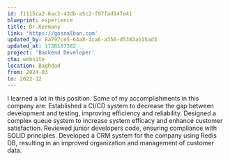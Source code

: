 ```yaml
---
id: f1115ca2-6ac2-43db-a5c2-f97fad147e41
blueprint: experience
title: Dr.Kermany
link: 'https://gosnalban.com'
updated_by: 8a797ce5-64a8-4ca6-a356-d5382ab15ad3
updated_at: 1736187382
project: 'Backend Developer'
cta: website
location: Baghdad
from: 2024-03
to: 2022-12
---
```

I learned a lot in this position. Some of my accomplishments in this company are:
Established a CI/CD system to decrease the gap between
development and testing, improving efficiency and
reliability.
Designed a complex queue system to increase system
efficacy and enhance customer satisfaction.
Reviewed junior developers code, ensuring compliance with
SOLID principles.
Developed a CRM system for the company using Redis DB, resulting in an improved organization
and management of customer data.